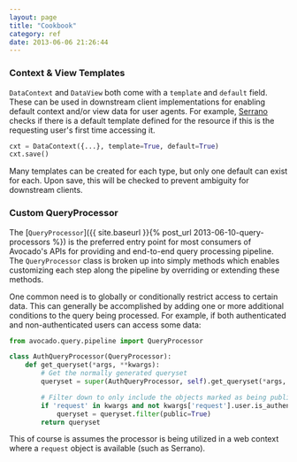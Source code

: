 ```yaml
---
layout: page
title: "Cookbook"
category: ref
date: 2013-06-06 21:26:44
---
```


### Context & View Templates

`DataContext` and `DataView` both come with a `template` and `default` field. These can be used in downstream client implementations for enabling default context and/or view data for user agents. For example, [Serrano](https://github.com/cbmi/serrano) checks if there is a default template defined for the resource if this is the requesting user's first time accessing it.

```python
cxt = DataContext({...}, template=True, default=True)
cxt.save()
```

Many templates can be created for each type, but only one default can exist for each. Upon save, this will be checked to prevent ambiguity for downstream clients.

### Custom QueryProcessor

The [`QueryProcessor`]({{ site.baseurl }}{% post_url 2013-06-10-query-processors %}) is the preferred entry point for most consumers of Avocado's APIs for providing and end-to-end query processing pipeline. The `QueryProcessor` class is broken up into simply methods which enables customizing each step along the pipeline by overriding or extending these methods.

One common need is to globally or conditionally restrict access to certain data. This can generally be accomplished by adding one or more additional conditions to the query being processed. For example, if both authenticated and non-authenticated users can access some data:

```python
from avocado.query.pipeline import QueryProcessor

class AuthQueryProcessor(QueryProcessor):
    def get_queryset(*args, **kwargs):
        # Get the normally generated queryset
        queryset = super(AuthQueryProcessor, self).get_queryset(*args, **kwargs)

        # Filter down to only include the objects marked as being public
        if 'request' in kwargs and not kwargs['request'].user.is_authenticated():
            queryset = queryset.filter(public=True)
        return queryset
```

This of course is assumes the processor is being utilized in a web context where a `request` object is available (such as Serrano).
